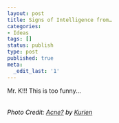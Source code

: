 ```yaml
---
layout: post
title: Signs of Intelligence from…
categories:
- Ideas
tags: []
status: publish
type: post
published: true
meta:
  _edit_last: '1'
---
```

Mr. K!!! This is too funny...

<img src="http://static.flickr.com/27/92228866_02563f841f.jpg" alt="" />
<h6><span style="color: #000000;">Photo Credit: <a href="http://www.flickr.com/photos/kuriakonz/92228866/">Acne?</a> by <a href="http://www.flickr.com/photos/kuriakonz/">Kurien</a></span></h6>
